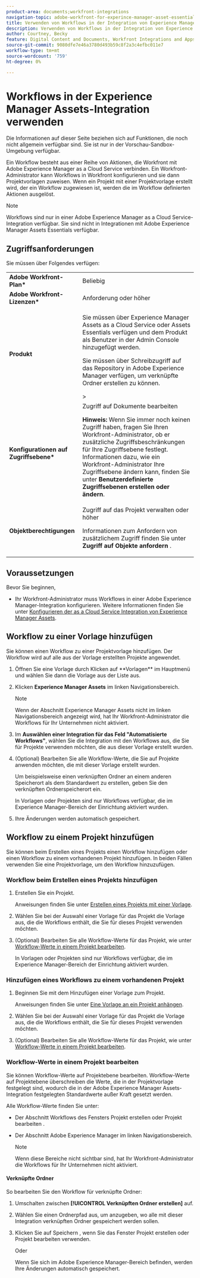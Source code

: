 ```yaml
---
product-area: documents;workfront-integrations
navigation-topic: adobe-workfront-for-experince-manager-asset-essentials
title: Verwenden von Workflows in der Integration von Experience Manager Assets Essentials
description: Verwenden von Workflows in der Integration von Experience Manager Assets Essentials
author: Courtney, Becky
feature: Digital Content and Documents, Workfront Integrations and Apps
source-git-commit: 9080dfe7e46a3780d493b59c8f2a3c4efbc011e7
workflow-type: tm+mt
source-wordcount: '759'
ht-degree: 0%

---
```


# Workflows in der Experience Manager Assets-Integration verwenden

<span class="preview">Die Informationen auf dieser Seite beziehen sich auf Funktionen, die noch nicht allgemein verfügbar sind. Sie ist nur in der Vorschau-Sandbox-Umgebung verfügbar.</span>

Ein Workflow besteht aus einer Reihe von Aktionen, die Workfront mit Adobe Experience Manager as a Cloud Service verbinden. Ein Workfront-Administrator kann Workflows in Workfront konfigurieren und sie dann Projektvorlagen zuweisen. Wenn ein Projekt mit einer Projektvorlage erstellt wird, der ein Workflow zugewiesen ist, werden die im Workflow definierten Aktionen ausgelöst.

>[!NOTE]
>
>Workflows sind nur in einer Adobe Experience Manager as a Cloud Service-Integration verfügbar. Sie sind nicht in Integrationen mit Adobe Experience Manager Assets Essentials verfügbar.


## Zugriffsanforderungen

Sie müssen über Folgendes verfügen:

<table>
  <tr>
   <td><strong>Adobe Workfront-Plan*</strong>
   </td>
   <td>Beliebig
   </td>
  </tr>
  <tr>
   <td><strong>Adobe Workfront-Lizenzen*</strong>
   </td>
   <td>Anforderung oder höher
   </td>
  </tr>
  <tr>
   <td><strong>Produkt</strong>
   </td>
   <td><p>Sie müssen über Experience Manager Assets as a Cloud Service oder Assets Essentials verfügen und dem Produkt als Benutzer in der Admin Console hinzugefügt werden.</p><p>Sie müssen über Schreibzugriff auf das Repository in Adobe Experience Manager verfügen, um verknüpfte Ordner erstellen zu können.</p>&gt;
   </td>
  </tr>
  <tr>
   <td><strong>Konfigurationen auf Zugriffsebene*</strong>
   </td>
   <td>Zugriff auf Dokumente bearbeiten
<p>
<strong>Hinweis: </strong>Wenn Sie immer noch keinen Zugriff haben, fragen Sie Ihren Workfront-Administrator, ob er zusätzliche Zugriffsbeschränkungen für Ihre Zugriffsebene festlegt. Informationen dazu, wie ein Workfront-Administrator Ihre Zugriffsebene ändern kann, finden Sie unter <strong>Benutzerdefinierte Zugriffsebenen erstellen oder ändern</strong>.
   </td>
  </tr>
  <tr>
   <td><strong>Objektberechtigungen</strong>
   </td>
   <td>Zugriff auf das Projekt verwalten oder höher 
<p>
Informationen zum Anfordern von zusätzlichem Zugriff finden Sie unter <strong>Zugriff auf Objekte anfordern </strong>.
   </td>
  </tr>
</table>

## Voraussetzungen

Bevor Sie beginnen,

* Ihr Workfront-Administrator muss Workflows in einer Adobe Experience Manager-Integration konfigurieren. Weitere Informationen finden Sie unter [Konfigurieren der as a Cloud Service Integration von Experience Manager Assets](../../administration-and-setup/configure-integrations/configure-aacs-integration.md#set-up-workflows-optional).

## Workflow zu einer Vorlage hinzufügen

Sie können einen Workflow zu einer Projektvorlage hinzufügen. Der Workflow wird auf alle aus der Vorlage erstellten Projekte angewendet.

1. <!-- main menu snippet??--> Öffnen Sie eine Vorlage durch Klicken auf **Vorlagen** im Hauptmenü und wählen Sie dann die Vorlage aus der Liste aus.
1. Klicken **Experience Manager Assets** im linken Navigationsbereich.

   >[!NOTE]
   >
   >Wenn der Abschnitt Experience Manager Assets nicht im linken Navigationsbereich angezeigt wird, hat Ihr Workfront-Administrator die Workflows für Ihr Unternehmen nicht aktiviert. <!--Is this right?-->

1. Im **Auswählen einer Integration für das Feld &quot;Automatisierte Workflows&quot;**, wählen Sie die Integration mit den Workflows aus, die Sie für Projekte verwenden möchten, die aus dieser Vorlage erstellt wurden.
1. (Optional) Bearbeiten Sie alle Workflow-Werte, die Sie auf Projekte anwenden möchten, die mit dieser Vorlage erstellt wurden.

   Um beispielsweise einen verknüpften Ordner an einem anderen Speicherort als dem Standardwert zu erstellen, geben Sie den verknüpften Ordnerspeicherort ein.

   In Vorlagen oder Projekten sind nur Workflows verfügbar, die im Experience Manager-Bereich der Einrichtung aktiviert wurden.

1. Ihre Änderungen werden automatisch gespeichert. <!-- do they though??-->

## Workflow zu einem Projekt hinzufügen

Sie können beim Erstellen eines Projekts einen Workflow hinzufügen oder einen Workflow zu einem vorhandenen Projekt hinzufügen. In beiden Fällen verwenden Sie eine Projektvorlage, um den Workflow hinzuzufügen.

### Workflow beim Erstellen eines Projekts hinzufügen

1. Erstellen Sie ein Projekt.

   Anweisungen finden Sie unter [Erstellen eines Projekts mit einer Vorlage](/help/quicksilver/manage-work/projects/create-projects/create-project-from-template.md).

1. Wählen Sie bei der Auswahl einer Vorlage für das Projekt die Vorlage aus, die die Workflows enthält, die Sie für dieses Projekt verwenden möchten.
1. (Optional) Bearbeiten Sie alle Workflow-Werte für das Projekt, wie unter [Workflow-Werte in einem Projekt bearbeiten](#edit-workflow-values-in-a-project).

   In Vorlagen oder Projekten sind nur Workflows verfügbar, die im Experience Manager-Bereich der Einrichtung aktiviert wurden.


### Hinzufügen eines Workflows zu einem vorhandenen Projekt

1. Beginnen Sie mit dem Hinzufügen einer Vorlage zum Projekt.

   Anweisungen finden Sie unter [Eine Vorlage an ein Projekt anhängen](/help/quicksilver/manage-work/projects/create-and-manage-templates/attach-template-to-project.md).

1. Wählen Sie bei der Auswahl einer Vorlage für das Projekt die Vorlage aus, die die Workflows enthält, die Sie für dieses Projekt verwenden möchten.
1. (Optional) Bearbeiten Sie alle Workflow-Werte für das Projekt, wie unter [Workflow-Werte in einem Projekt bearbeiten](#edit-workflow-values-in-a-project).

### Workflow-Werte in einem Projekt bearbeiten

Sie können Workflow-Werte auf Projektebene bearbeiten. Workflow-Werte auf Projektebene überschreiben die Werte, die in der Projektvorlage festgelegt sind, wodurch die in der Adobe Experience Manager Assets-Integration festgelegten Standardwerte außer Kraft gesetzt werden.

Alle Workflow-Werte finden Sie unter:

* Der Abschnitt Workflows des Fensters Projekt erstellen oder Projekt bearbeiten .
* Der Abschnitt Adobe Experience Manager im linken Navigationsbereich.


   >[!NOTE]
   >
   >Wenn diese Bereiche nicht sichtbar sind, hat Ihr Workfront-Administrator die Workflows für Ihr Unternehmen nicht aktiviert.

#### Verknüpfte Ordner

So bearbeiten Sie den Workflow für verknüpfte Ordner:

1. Umschalten zwischen **[!UICONTROL Verknüpften Ordner erstellen]** auf.
1. Wählen Sie einen Ordnerpfad aus, um anzugeben, wo alle mit dieser Integration verknüpften Ordner gespeichert werden sollen.
1. Klicken Sie auf Speichern , wenn Sie das Fenster Projekt erstellen oder Projekt bearbeiten verwenden.

   Oder

   Wenn Sie sich im Adobe Experience Manager-Bereich befinden, werden Ihre Änderungen automatisch gespeichert. <!--Do they though?-->

